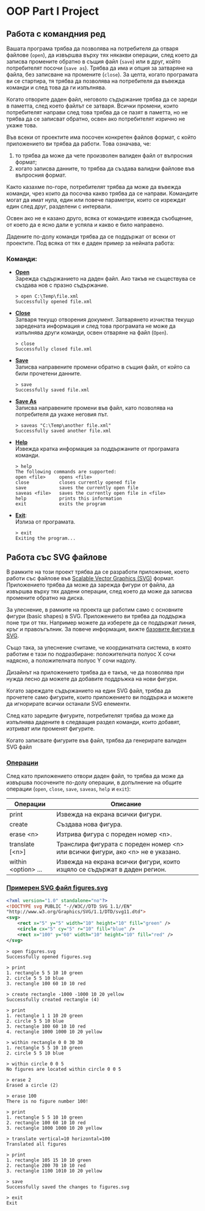 # OOP Part I Project

## Работа с командния ред

Вашата програма трябва да позволява на потребителя да отваря файлове (`open`), да извършва върху тях някакви операции, след което да записва промените обратно в същия файл (`save`) или в друг, който потребителят посочи (`save as`). Трябва да има и опция за затваряне на файла, без записване на промените (`close`). За целта, когато програмата ви се стартира, тя трябва да позволява на потребителя да въвежда команди и след това да ги изпълнява.

Когато отворите даден файл, неговото съдържание трябва да се зареди в паметта, след което файлът се затваря. Всички промени, които потребителят направи след това трябва да се пазят в паметта, но не трябва да се записват обратно, освен ако потребителят изрично не укаже това. 

Във всеки от проектите има посочен конкретен файлов формат, с който приложението ви
трябва да работи. Това означава, че:
1. то трябва да може да чете произволен валиден файл от въпросния формат;
2. когато записва данните, то трябва да създава валидни файлове във въпросния
   формат.

Както казахме по-горе, потребителят трябва да може да въвежда команди, чрез които да
посочва какво трябва да се направи. Командите могат да имат нула, един или повече
параметри, които се изреждат един след друг, разделени с интервали.

Освен ако не е казано друго, всяка от командите извежда съобщение, от което да е ясно
дали е успяла и какво е било направено.

Дадените по-долу команди трябва да се поддържат от всеки от проектите. Под всяка от
тях е даден пример за нейната работа:

### Команди:

- <ins>**Open**</ins> <br>Зарежда съдържанието на даден файл. Ако такъв не съществува се създава нов с празно съдържание.

  ```
  > open C:\Temp\file.xml
  Successfully opened file.xml
  ```

- <ins>**Close**</ins> <br>Затваря текущо отворения документ. Затварянето изчиства текущо заредената информация и след това програмата не може да изпълнява други команди, освен отваряне на файл (`Open`).

  ```
  > close
  Successfully closed file.xml
  ```

- <ins>**Save**</ins> <br>Записва направените промени обратно в същия файл, от който са били прочетени данните.

  ```
  > save
  Successfully saved file.xml
  ```

- <ins>**Save As**</ins> <br>Записва направените промени във файл, като позволява на потребителя да укаже неговия път.

  ```
  > saveas "C:\Temp\another file.xml"
  Successfully saved another file.xml
  ```

- <ins>**Help**</ins> <br>Извежда кратка информация за поддържаните от програмата команди.

  ```
  > help
  The following commands are supported:
  open <file>     opens <file>
  close           closes currently opened file
  save            saves the currently open file
  saveas <file>   saves the currently open file in <file>
  help            prints this information
  exit            exits the program
  ```

- <ins>**Exit**</ins>:<br>Излиза от програмата.

  ```
  > exit
  Exiting the program...
  ```

## Работа със SVG файлове

В рамките на този проект трябва да се разработи приложение, което работи със файлове във [Scalable Vector Graphics (SVG)](https://en.wikipedia.org/wiki/SVG) формат. Приложението трябва да може да зарежда фигури от файла, да извършва върху тях дадени операции, след което да може да записва промените обратно на диска.

За улеснение, в рамките на проекта ще работим само с основните фигури (basic shapes) в
SVG. Приложението ви трябва да поддържа поне три от тях. Например можете да
изберете да се поддържат линия, кръг и правоъгълник. За повече информация, вижте [базовите фигури в SVG](https://www.w3.org/TR/SVG/shapes.html).

Също така, за улеснение считаме, че координатната система, в която работим е тази по
подразбиране: положителната полуос X сочи надясно, а положителната полуос Y сочи
надолу.

Дизайнът на приложението трябва да е такъв, че да позволява при нужда лесно да
можете да добавите поддръжка на нови фигури.

Когато зареждате съдържанието на един SVG файл, трябва да прочетете само фигурите,
които приложението ви поддържа и можете да игнорирате всички останали SVG
елементи.

След като заредите фигурите, потребителят трябва да може да изпълнява дадените в
следващия раздел команди, които добавят, изтриват или променят фигурите.

Когато записвате фигурите във файл, трябва да генерирате валиден SVG файл

### <ins>Операции</ins>

След като приложението отвори даден файл, то трябва да може да извършва посочените
по-долу операции, в допълнение на общите операции (`open`, `close`, `save`, `saveas`, `help` и `exit`):

| Операции             | Описание                                                                          |
|----------------------|-----------------------------------------------------------------------------------|
| print                | Извежда на екрана всички фигури.                                                  |
| create               | Създава нова фигура.                                                              |
| erase \<n>           | Изтрива фигура с пореден номер \<n>.                                              |
| translate [\<n>]     | Транслира фигурата с пореден номер \<n> или всички фигури, ако \<n> не е указано. |
| within \<option> ... | Извежда на екрана всички фигури, които изцяло се съдържат в даден регион.         | 

### <ins>Примерен SVG файл figures.svg</ins>

```xml
<?xml version="1.0" standalone="no"?>
<!DOCTYPE svg PUBLIC "-//W3C//DTD SVG 1.1//EN"
"http://www.w3.org/Graphics/SVG/1.1/DTD/svg11.dtd">
<svg>
    <rect x="5" y="5" width="10" height="10" fill="green" />
    <circle cx="5" cy="5" r="10" fill="blue" />
    <rect x="100" y="60" width="10" height="10" fill="red" />
</svg>
```
```
> open figures.svg
Successfully opened figures.svg

> print
1. rectangle 5 5 10 10 green
2. circle 5 5 10 blue
3. rectangle 100 60 10 10 red

> create rectangle -1000 -1000 10 20 yellow
Successfully created rectangle (4)

> print
1. rectangle 1 1 10 20 green
2. circle 5 5 10 blue
3. rectangle 100 60 10 10 red
4. rectangle 1000 1000 10 20 yellow

> within rectangle 0 0 30 30
1. rectangle 5 5 10 10 green
2. circle 5 5 10 blue

> within circle 0 0 5
No figures are located within circle 0 0 5

> erase 2
Erased a circle (2)

> erase 100
There is no figure number 100!

> print
1. rectangle 5 5 10 10 green
2. rectangle 100 60 10 10 red
3. rectangle 1000 1000 10 20 yellow

> translate vertical=10 horizontal=100
Translated all figures

> print
1. rectangle 105 15 10 10 green
2. rectangle 200 70 10 10 red
3. rectangle 1100 1010 10 20 yellow

> save
Successfully saved the changes to figures.svg

> exit
Exit

```
